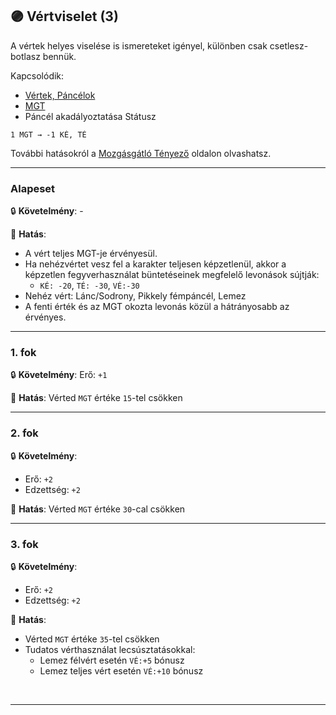 ## 🟣 Vértviselet (3)

A vértek helyes viselése is ismereteket igényel, különben csak csetlesz-botlasz bennük.

Kapcsolódik:
- [Vértek, Páncélok](../069_00_vertek_pancelok.md)
- [MGT](../069_03_MGT.md)
- Páncél akadályoztatása Státusz

```
1 MGT → -1 KÉ, TÉ
```

További hatásokról a [Mozgásgátló Tényező](069_03_MGT.md) oldalon olvashatsz.

---
### Alapeset

🔒 **Követelmény**: -

🌟 **Hatás**:
- A vért teljes MGT-je érvényesül.
- Ha nehézvértet vesz fel a karakter teljesen képzetlenül, akkor a képzetlen fegyverhasználat büntetéseinek megfelelő levonások sújtják:
  - `KÉ: -20`, `TÉ: -30`, `VÉ:-30`
- Nehéz vért: Lánc/Sodrony, Pikkely fémpáncél, Lemez
- A fenti érték és az MGT okozta levonás közül a hátrányosabb az érvényes.

---
### 1. fok

🔒 **Követelmény**: Erő: `+1`

🌟 **Hatás**: Vérted `MGT` értéke `15`-tel csökken

---
### 2. fok

🔒 **Követelmény**:
- Erő: `+2`
- Edzettség: `+2`

🌟 **Hatás**: Vérted `MGT` értéke `30`-cal csökken

---
### 3. fok

🔒 **Követelmény**:
- Erő: `+2`
- Edzettség: `+2`

🌟 **Hatás**:
- Vérted `MGT` értéke `35`-tel csökken
- Tudatos vérthasználat lecsúsztatásokkal:
  - Lemez félvért esetén `VÉ:+5` bónusz
  -  Lemez teljes vért esetén `VÉ:+10` bónusz

<br />

---
